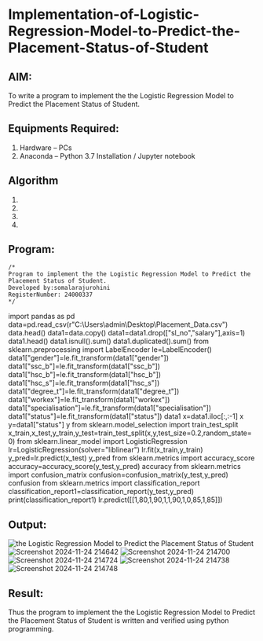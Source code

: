 # Implementation-of-Logistic-Regression-Model-to-Predict-the-Placement-Status-of-Student

## AIM:
To write a program to implement the the Logistic Regression Model to Predict the Placement Status of Student.

## Equipments Required:
1. Hardware – PCs
2. Anaconda – Python 3.7 Installation / Jupyter notebook

## Algorithm
1. 
2. 
3. 
4. 

## Program:
```
/*
Program to implement the the Logistic Regression Model to Predict the Placement Status of Student.
Developed by:somalarajurohini 
RegisterNumber: 24000337 
*/
```
import pandas as pd
data=pd.read_csv(r"C:\Users\admin\Desktop\Placement_Data.csv")
data.head()
data1=data.copy()
data1=data1.drop(["sl_no","salary"],axis=1)
data1.head()
data1.isnull().sum()
data1.duplicated().sum()
from sklearn.preprocessing import LabelEncoder
le=LabelEncoder()
data1["gender"]=le.fit_transform(data1["gender"])
data1["ssc_b"]=le.fit_transform(data1["ssc_b"])
data1["hsc_b"]=le.fit_transform(data1["hsc_b"])
data1["hsc_s"]=le.fit_transform(data1["hsc_s"])
data1["degree_t"]=le.fit_transform(data1["degree_t"])
data1["workex"]=le.fit_transform(data1["workex"])
data1["specialisation"]=le.fit_transform(data1["specialisation"])
data1["status"]=le.fit_transform(data1["status"])
data1
x=data1.iloc[:,:-1]
x
y=data1["status"]
y
from sklearn.model_selection import train_test_split
x_train,x_test,y_train,y_test=train_test_split(x,y,test_size=0.2,random_state=0)
from sklearn.linear_model import LogisticRegression
lr=LogisticRegression(solver="liblinear")
lr.fit(x_train,y_train)
y_pred=lr.predict(x_test)
y_pred
from sklearn.metrics import accuracy_score
accuracy=accuracy_score(y_test,y_pred)
accuracy
from sklearn.metrics import confusion_matrix
confusion=confusion_matrix(y_test,y_pred)
confusion
from sklearn.metrics import classification_report
classification_report1=classification_report(y_test,y_pred)
print(classification_report1)
lr.predict([[1,80,1,90,1,1,90,1,0,85,1,85]])
## Output:
![the Logistic Regression Model to Predict the Placement Status of Student](sam.png)
![Screenshot 2024-11-24 214642](https://github.com/user-attachments/assets/0696aae8-04ba-429a-bdf4-b90bf91193c0)
![Screenshot 2024-11-24 214700](https://github.com/user-attachments/assets/c8fd64f4-fbb5-4e65-8020-ef10a379cda0)
![Screenshot 2024-11-24 214724](https://github.com/user-attachments/assets/82672e57-9263-478d-94b7-1d1dcbca5600)
![Screenshot 2024-11-24 214738](https://github.com/user-attachments/assets/755dd929-f815-4b84-bbe2-0490c8fe38ed)
![Screenshot 2024-11-24 214748](https://github.com/user-attachments/assets/b6a74ae9-2974-4fec-af20-6711119de50d)
## Result:
Thus the program to implement the the Logistic Regression Model to Predict the Placement Status of Student is written and verified using python programming.
